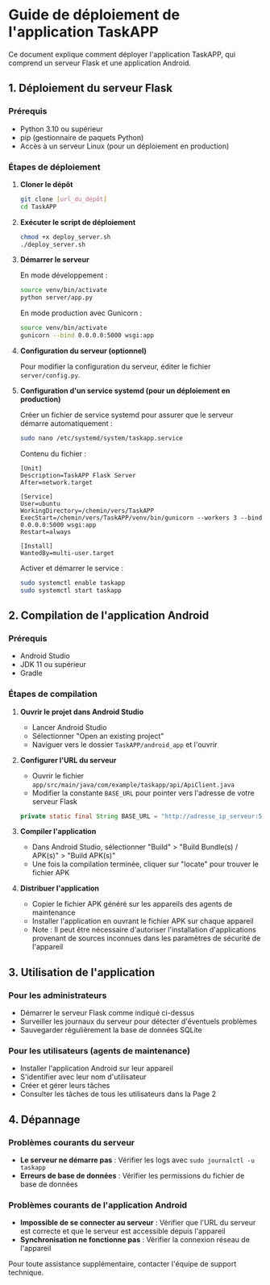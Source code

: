 # Guide de déploiement de l'application TaskAPP

Ce document explique comment déployer l'application TaskAPP, qui comprend un serveur Flask et une application Android.

## 1. Déploiement du serveur Flask

### Prérequis
- Python 3.10 ou supérieur
- pip (gestionnaire de paquets Python)
- Accès à un serveur Linux (pour un déploiement en production)

### Étapes de déploiement

1. **Cloner le dépôt**
   ```bash
   git clone [url_du_dépôt]
   cd TaskAPP
   ```

2. **Exécuter le script de déploiement**
   ```bash
   chmod +x deploy_server.sh
   ./deploy_server.sh
   ```

3. **Démarrer le serveur**
   
   En mode développement :
   ```bash
   source venv/bin/activate
   python server/app.py
   ```
   
   En mode production avec Gunicorn :
   ```bash
   source venv/bin/activate
   gunicorn --bind 0.0.0.0:5000 wsgi:app
   ```

4. **Configuration du serveur (optionnel)**
   
   Pour modifier la configuration du serveur, éditer le fichier `server/config.py`.

5. **Configuration d'un service systemd (pour un déploiement en production)**
   
   Créer un fichier de service systemd pour assurer que le serveur démarre automatiquement :
   ```bash
   sudo nano /etc/systemd/system/taskapp.service
   ```
   
   Contenu du fichier :
   ```
   [Unit]
   Description=TaskAPP Flask Server
   After=network.target

   [Service]
   User=ubuntu
   WorkingDirectory=/chemin/vers/TaskAPP
   ExecStart=/chemin/vers/TaskAPP/venv/bin/gunicorn --workers 3 --bind 0.0.0.0:5000 wsgi:app
   Restart=always

   [Install]
   WantedBy=multi-user.target
   ```
   
   Activer et démarrer le service :
   ```bash
   sudo systemctl enable taskapp
   sudo systemctl start taskapp
   ```

## 2. Compilation de l'application Android

### Prérequis
- Android Studio
- JDK 11 ou supérieur
- Gradle

### Étapes de compilation

1. **Ouvrir le projet dans Android Studio**
   - Lancer Android Studio
   - Sélectionner "Open an existing project"
   - Naviguer vers le dossier `TaskAPP/android_app` et l'ouvrir

2. **Configurer l'URL du serveur**
   - Ouvrir le fichier `app/src/main/java/com/example/taskapp/api/ApiClient.java`
   - Modifier la constante `BASE_URL` pour pointer vers l'adresse de votre serveur Flask
   ```java
   private static final String BASE_URL = "http://adresse_ip_serveur:5000/api";
   ```

3. **Compiler l'application**
   - Dans Android Studio, sélectionner "Build" > "Build Bundle(s) / APK(s)" > "Build APK(s)"
   - Une fois la compilation terminée, cliquer sur "locate" pour trouver le fichier APK

4. **Distribuer l'application**
   - Copier le fichier APK généré sur les appareils des agents de maintenance
   - Installer l'application en ouvrant le fichier APK sur chaque appareil
   - Note : Il peut être nécessaire d'autoriser l'installation d'applications provenant de sources inconnues dans les paramètres de sécurité de l'appareil

## 3. Utilisation de l'application

### Pour les administrateurs
- Démarrer le serveur Flask comme indiqué ci-dessus
- Surveiller les journaux du serveur pour détecter d'éventuels problèmes
- Sauvegarder régulièrement la base de données SQLite

### Pour les utilisateurs (agents de maintenance)
- Installer l'application Android sur leur appareil
- S'identifier avec leur nom d'utilisateur
- Créer et gérer leurs tâches
- Consulter les tâches de tous les utilisateurs dans la Page 2

## 4. Dépannage

### Problèmes courants du serveur
- **Le serveur ne démarre pas** : Vérifier les logs avec `sudo journalctl -u taskapp`
- **Erreurs de base de données** : Vérifier les permissions du fichier de base de données

### Problèmes courants de l'application Android
- **Impossible de se connecter au serveur** : Vérifier que l'URL du serveur est correcte et que le serveur est accessible depuis l'appareil
- **Synchronisation ne fonctionne pas** : Vérifier la connexion réseau de l'appareil

Pour toute assistance supplémentaire, contacter l'équipe de support technique.
